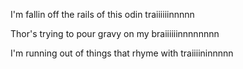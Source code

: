 I'm fallin off the rails of this odin traiiiiiinnnnn

Thor's trying to pour gravy on my braiiiiiinnnnnnnn

I'm running out of things that rhyme with traiiiininnnnn

